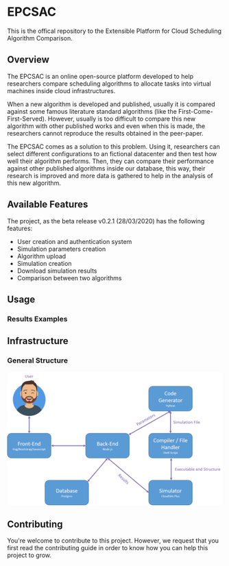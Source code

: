 # EPCSAC
This is the offical repository to the Extensible Platform for Cloud Scheduling Algorithm Comparison.

## Overview

The EPCSAC is an online open-source platform developed to help researchers compare scheduling algorithms to allocate tasks into virtual machines inside cloud infrastructures.

When a new algorithm is developed and published, usually it is compared against some famous literature standard algorithms (like the First-Come-First-Served). However, usually is too difficult to compare this new algorithm with other published works and even when this is made, the researchers cannot reproduce the results obtained in the peer-paper.

The EPCSAC comes as a solution to this problem. Using it, researchers can select different configurations to an fictional datacenter and then test how well their algorithm performs. Then, they can compare their performance against other published algorithms inside our database, this way, their research is improved and more data is gathered to help in the analysis of this new algorithm.

## Available Features

The project, as the beta release v0.2.1 (28/03/2020) has the following features:

* User creation and authentication system
* Simulation parameters creation
* Algorithm upload
* Simulation creation
* Download simulation results
* Comparison between two algorithms

## Usage

### Results Examples

## Infrastructure

### General Structure

![EPCSAC Infrastructure](https://github.com/TNanukem/EPCSAC/blob/master/src/public/images/EPCSAC_General_Structure.png "EPCSAC Infrastructure")

## Contributing
You're welcome to contribute to this project. However, we request that you first read the contributing guide in order to know how you can help this project to grow.
